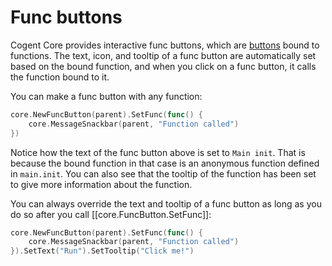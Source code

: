 # Func buttons

Cogent Core provides interactive func buttons, which are [buttons](../basic/buttons) bound to functions. The text, icon, and tooltip of a func button are automatically set based on the bound function, and when you click on a func button, it calls the function bound to it.

You can make a func button with any function:

```Go
core.NewFuncButton(parent).SetFunc(func() {
    core.MessageSnackbar(parent, "Function called")
})
```

Notice how the text of the func button above is set to `Main init`. That is because the bound function in that case is an anonymous function defined in `main.init`. You can also see that the tooltip of the function has been set to give more information about the function.

You can always override the text and tooltip of a func button as long as you do so after you call [[core.FuncButton.SetFunc]]:

```Go
core.NewFuncButton(parent).SetFunc(func() {
    core.MessageSnackbar(parent, "Function called")
}).SetText("Run").SetTooltip("Click me!")
```
